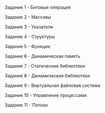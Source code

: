  Задание 1 - Битовые операции
 
 Задание 2 - Массивы
 
 Задание 3 - Указатели
 
 Задание 4 - Структуры
 
 Задание 5 - Функции
 
 Задание 6 - Динамическая память
 
 Задание 7 - Статические библиотеки
 
 Задание 8 - Динамические библиотеки
 
 Задание 9 - Виртуальная файловая система
 
 Задание 10 - Управление процессами
 
 Задание 11 - Потоки
